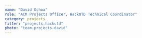 ```yaml
---
name: "David Ochoa"
role: "ACM Projects Officer, HackUTD Technical Coordinator"
category: projects
filter: "projects,hackutd"
photo: "team-projects-david"
---
```

